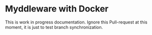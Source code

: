 # Myddleware with Docker

This is work in progress documentation. Ignore this Pull-request at this moment, it is just to test branch synchronization.
